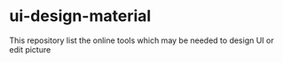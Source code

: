 # ui-design-material
This repository list the online tools which may be needed to design UI or edit picture
